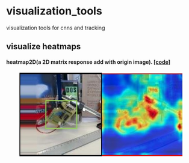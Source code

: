 # visualization_tools
visualization tools for cnns and tracking

## visualize heatmaps
#### heatmap2D(a 2D matrix response add with origin image). [[code]](heatmap_tools/Heatmap.py)
<p align="center">
    <a>
        <img src="heatmap_tools/demo/heatmap2D.jpg" width="435/2">
    </a>
</p>
